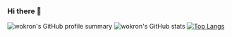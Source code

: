 ### Hi there 👋

<!--
**wokron/wokron** is a ✨ _special_ ✨ repository because its `README.md` (this file) appears on your GitHub profile.

Here are some ideas to get you started:

- 🔭 I’m currently working on ...
- 🌱 I’m currently learning ...
- 👯 I’m looking to collaborate on ...
- 🤔 I’m looking for help with ...
- 💬 Ask me about ...
- 📫 How to reach me: ...
- 😄 Pronouns: ...
- ⚡ Fun fact: ...
-->
![wokron's GitHub profile summary](http://github-profile-summary-cards.vercel.app/api/cards/profile-details?username=wokron&theme=transparent)
![wokron's GitHub stats](https://github-readme-stats.vercel.app/api?username=wokron&show_icons=true&theme=transparent)
[![Top Langs](https://github-readme-stats.vercel.app/api/top-langs/?username=wokron&exclude_repo=wokron.github.io)](https://github.com/anuraghazra/github-readme-stats)

